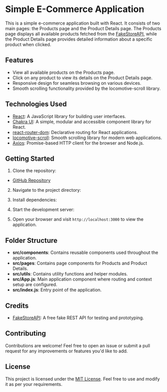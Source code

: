 # Simple E-Commerce Application

This is a simple e-commerce application built with React. It consists of two main pages: the Products page and the Product Details page. The Products page displays all available products fetched from the [FakeStoreAPI](https://fakestoreapi.com/), while the Product Details page provides detailed information about a specific product when clicked.

## Features

- View all available products on the Products page.
- Click on any product to view its details on the Product Details page.
- Responsive design for seamless browsing on various devices.
- Smooth scrolling functionality provided by the locomotive-scroll library.

## Technologies Used

- [React](https://reactjs.org/): A JavaScript library for building user interfaces.
- [Chakra UI](https://chakra-ui.com/): A simple, modular and accessible component library for React.
- [react-router-dom](https://reactrouter.com/web/guides/quick-start): Declarative routing for React applications.
- [locomotive-scroll](https://github.com/locomotivemtl/locomotive-scroll): Smooth scrolling library for modern web applications.
- [Axios](https://axios-http.com/): Promise-based HTTP client for the browser and Node.js.

## Getting Started

1. Clone the repository:

- [GitHub Repository](https://github.com/ayanwumi101/seamless-pos-task)


2. Navigate to the project directory:


3. Install dependencies:


4. Start the development server:


5. Open your browser and visit `http://localhost:3000` to view the application.

## Folder Structure

- **src/components**: Contains reusable components used throughout the application.
- **src/pages**: Contains page components for Products and Product Details.
- **src/utils**: Contains utility functions and helper modules.
- **src/App.js**: Main application component where routing and context setup are configured.
- **src/index.js**: Entry point of the application.

## Credits

- [FakeStoreAPI](https://fakestoreapi.com/): A free fake REST API for testing and prototyping.

## Contributing

Contributions are welcome! Feel free to open an issue or submit a pull request for any improvements or features you'd like to add.

## License

This project is licensed under the [MIT License](LICENSE). Feel free to use and modify it as per your requirements.
